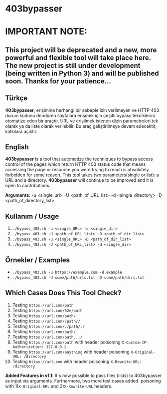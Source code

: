 

# 403bypasser

# IMPORTANT NOTE:
## This project will be deprecated and a new, more powerful and flexible tool will take place here. The new project is still under development (being written in Python 3) and will be published soon. Thanks for your patience...

## Türkçe
**403bypasser**, erişimine herhangi bir sebeple izin verilmeyen ve HTTP 403 durum kodunu döndüren sayfalara erişmek için çeşitli bypass tekniklerini otomatize eden bir araçtır. URL ve erişilmek istenen dizin parametreleri tek olarak ya da liste olarak verilebilir. Bu araç geliştirilmeye devam edecektir, katkılara açıktır. 

## English 

**403bypasser** is a tool that automatize the techniques to bypass access control of the pages which return HTTP 403 status code that means accessing the page or resource you were trying to reach is absolutely forbidden for some reason. This tool takes two parameters(single or list): a URL and a directory. **403bypasser** will continue to be improved and it is open to contributions.

**Arguments:**
-u <single_url>
-U <path_of_URL_list>
-d <single_directory>
-D <path_of_directory_list>

## Kullanım / Usage

1. `./bypass_403.sh -u <single_URL> -d <single_dir>`
2. `./bypass_403.sh -U <path_of_URL_list> -D <path_of_dir_list>`
3. `./bypass_403.sh -u <single_URL> -D <path_of_dir_list>`
4. `./bypass_403.sh -U <path_of_URL_list> -d <single_dir>`

## Örnekler / Examples

* `./bypass_403.sh -u https://example.com -d example`
* `./bypass_403.sh -U some/path/urls.txt -D some/path/dirs.txt`

## Which Cases Does This Tool Check?
 1. Testing `https://url.com/path`
 2. Testing `https://url.com/%2e/path`
 3. Testing `https://url.com/path/.`
 4. Testing `https://url.com//path//`
 5. Testing `https://url.com/./path/./`
 6. Testing `https://url.com/path/`
 7. Testing `https://url.com/path..;/`
 8. Testing `https://url.com/path` with header poisoning `X-Custom-IP-Authorization: 127.0.0.1`
 9. Testing `https://url.com/anything` with header poisoning `X-Original-URL: /directory`
10. Testing `https://url.com` with header poisoning `X-Rewrite-URL: /directory`

**Added Features in v1.1**: It's now possible to pass files (lists) to 403bypasser as input via arguments. Furthermore, two more test cases added: 
poisoning with 1)`X-Original-URL` and 2)`X-Rewrite-URL` headers. 
